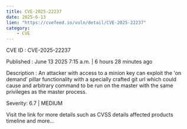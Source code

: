 ```yaml
---
title: CVE-2025-22237
date: 2025-6-13
lien: "https://cvefeed.io/vuln/detail/CVE-2025-22237"
category:
    - CVE
---
```


CVE ID : CVE-2025-22237

Published :  June 13
2025
7:15 a.m. | 6 hours
28 minutes ago

Description : An attacker with access to a minion key can exploit the 'on demand' pillar functionality with a specially crafted git url which could cause and arbitrary command to be run on the master with the same privileges as the master process.

Severity: 6.7 | MEDIUM

Visit the link for more details
such as CVSS details
affected products
timeline
and more...
